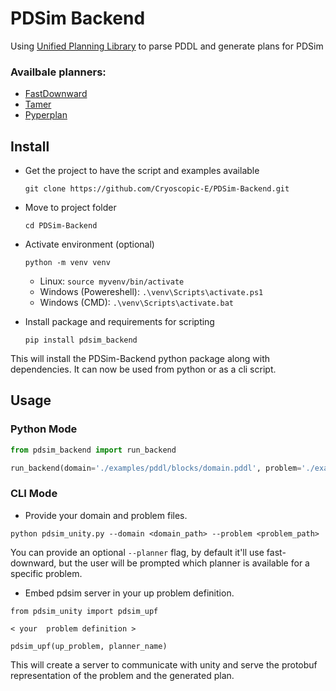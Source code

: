 # PDSim Backend

Using [Unified Planning Library](https://github.com/aiplan4eu/unified-planning) to parse PDDL and generate plans for PDSim



### Availbale planners:
    
- [FastDownward](https://github.com/aibasel/downward)
- [Tamer](https://github.com/aiplan4eu/up-tamer)
- [Pyperplan](https://github.com/aiplan4eu/up-pyperplan)

## Install
- Get the project to have the script and examples available

    `git clone https://github.com/Cryoscopic-E/PDSim-Backend.git`

- Move to project folder

    `cd PDSim-Backend`

- Activate environment (optional)

    `python -m venv venv`
    
    - Linux:
    `source myvenv/bin/activate`
    - Windows (Powereshell):
    `.\venv\Scripts\activate.ps1`
    - Windows (CMD):
    `.\venv\Scripts\activate.bat` 
    
- Install package and requirements for scripting
    
    `pip install pdsim_backend`

This will install the PDSim-Backend python package along with dependencies. It can now be used from python or as a cli script.


## Usage

### Python Mode

```python
from pdsim_backend import run_backend

run_backend(domain='./examples/pddl/blocks/domain.pddl', problem='./examples/pddl/blocks/problem.pddl')
```


### CLI Mode 

 - Provide your domain and problem files.

`python pdsim_unity.py --domain <domain_path> --problem <problem_path>`

You can provide an optional `--planner` flag, by default it'll use fast-downward, but the user will be prompted which planner is available for a specific problem.

 - Embed pdsim server in your up problem definition.

````
from pdsim_unity import pdsim_upf

< your  problem definition >

pdsim_upf(up_problem, planner_name)

````

This will create a server to communicate with unity and serve the protobuf representation of the problem and the generated plan.
